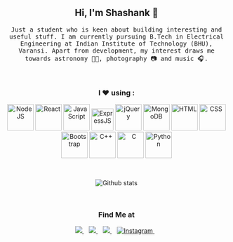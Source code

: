 <h2 align="center"> Hi, I'm Shashank 🌛</h2>
<p align="center"> 
   <samp> 
      Just a student who is keen about building interesting and useful stuff. I am currently pursuing B.Tech in Electrical Engineering at Indian Institute of           Technology (BHU), Varansi. Apart from development, my interest draws me towards astronomy 👨‍🚀, photography 📷 and music 🎧.
   </samp>
</p> 
<br>
<h3 align="center"> I ❤️ using :</h3>
<p align="center">
   <img src="https://cdn.svgporn.com/logos/nodejs.svg" title="NodeJS" width="60"/>
   <img src="https://cdn.svgporn.com/logos/react.svg" title="React" width="60"/>
   <img src="https://cdn.svgporn.com/logos/javascript.svg" title="JavaScript" width="60" />
   <img src="https://cdn.svgporn.com/logos/express.svg" width="50" title="ExpressJS" width="60" />
   <img src="https://cdn.svgporn.com/logos/jquery.svg" title="jQuery" width="60" />
   <img src="https://cdn.svgporn.com/logos/mongodb.svg" title="MongoDB" width="60" />
   <img src="https://cdn.svgporn.com/logos/html-5.svg" title="HTML" width="60" />
   <img src="https://cdn.svgporn.com/logos/css-3.svg" title="CSS" width="60" />
   <img src="https://cdn.svgporn.com/logos/bootstrap.svg" title="Bootstrap" width="60" />
   <img src="https://cdn.svgporn.com/logos/c-plusplus.svg" title="C++" width="60" />
   <img src="https://cdn.svgporn.com/logos/c.svg" title="C" width="60" />
   <img src="https://cdn.svgporn.com/logos/python.svg" title="Python" width="60" />
</p>
<br>
<p align='center'>
  <img align="center" src="https://github-readme-stats.vercel.app/api?username=pathakshashank17&&show_icons=true&title_color=fff&icon_color=79ff97&text_color=efefef&bg_color=24292e" alt="Github stats" title="Github Stats">
</p>
<br>
<h3 align="center"> Find Me at </h3>
<p align="center">
    <a href="https://www.github.com/pathakshashank17/" target="_blank">
        <img src="https://img.shields.io/badge/github-black.svg?&style=for-the-badge&logo=github&logoColor=white" />
    </a>&nbsp;&nbsp;
    <a href="https://www.linkedin.com/in/shashank-pathak-8b0481156/" target="_blank">
        <img src="https://img.shields.io/badge/linkedin-%230077B5.svg?&style=for-the-badge&logo=linkedin&logoColor=white" />
    </a>&nbsp;&nbsp;
    <a href="mailto:shashank.pathak.cd.eee19@itbhu.ac.in?subject=Via%20Github:">
        <img src="https://img.shields.io/badge/gmail-%23D14836.svg?&style=for-the-badge&logo=gmail&logoColor=white" />
    </a>&nbsp;&nbsp;
    <a href="https://www.instagram.com/pathakshashank17/" target="_blank">
        <img src="https://img.shields.io/badge/Instagram-%23E4405F.svg?&style=for-the-badge&logo=instagram&logoColor=white" alt="Instagram">
    </a>&nbsp;&nbsp;
</p>

